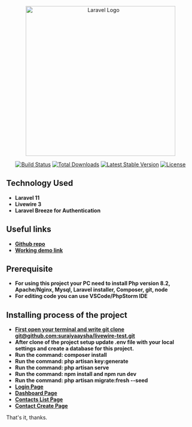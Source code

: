 <p align="center"><a href="https://laravel.com" target="_blank"><img src="https://raw.githubusercontent.com/laravel/art/master/logo-lockup/5%20SVG/2%20CMYK/1%20Full%20Color/laravel-logolockup-cmyk-red.svg" width="400" alt="Laravel Logo"></a></p>

<p align="center">
<a href="https://github.com/laravel/framework/actions"><img src="https://github.com/laravel/framework/workflows/tests/badge.svg" alt="Build Status"></a>
<a href="https://packagist.org/packages/laravel/framework"><img src="https://img.shields.io/packagist/dt/laravel/framework" alt="Total Downloads"></a>
<a href="https://packagist.org/packages/laravel/framework"><img src="https://img.shields.io/packagist/v/laravel/framework" alt="Latest Stable Version"></a>
<a href="https://packagist.org/packages/laravel/framework"><img src="https://img.shields.io/packagist/l/laravel/framework" alt="License"></a>
</p>

## Technology Used

- **Laravel 11**
- **Livewire 3**
- **Laravel Breeze for Authentication**

## Useful links

- **[Github repo](https://github.com/suraiyaaysha/livewire-test)**
- **[Working demo link](https://www.loom.com/share/fac77fc4213f4e5facd394dfd2421023?sid=a70bbc04-dd56-45c5-bdaa-9b69d43a273a)**


## Prerequisite

- **For using this project your PC need to install Php version 8.2, Apache/Nginx, Mysql, Laravel installer, Composer, git, node**
- **For editing code you can use VSCode/PhpStorm IDE**


## Installing process of the project

- **[First open your terminal and write git clone git@github.com:suraiyaaysha/livewire-test.git](git@github.com:suraiyaaysha/livewire-test.git)**
- **After clone of the project setup update .env file with your local settings and create a database for this project.**
- **Run the command: composer install**
- **Run the command: php artisan key:generate**
- **Run the command: php artisan serve**
- **Run the command: npm install and npm run dev**
- **Run the command:  php artisan migrate:fresh --seed**
- **[Login Page](http://127.0.0.1:8000/login)**
- **[Dashboard Page](http://127.0.0.1:8000/dashboard)**
- **[Contacts List Page](http://127.0.0.1:8000/contacts)**
- **[Contact Create Page](http://127.0.0.1:8000/contacts/create)**


That's it, thanks.
